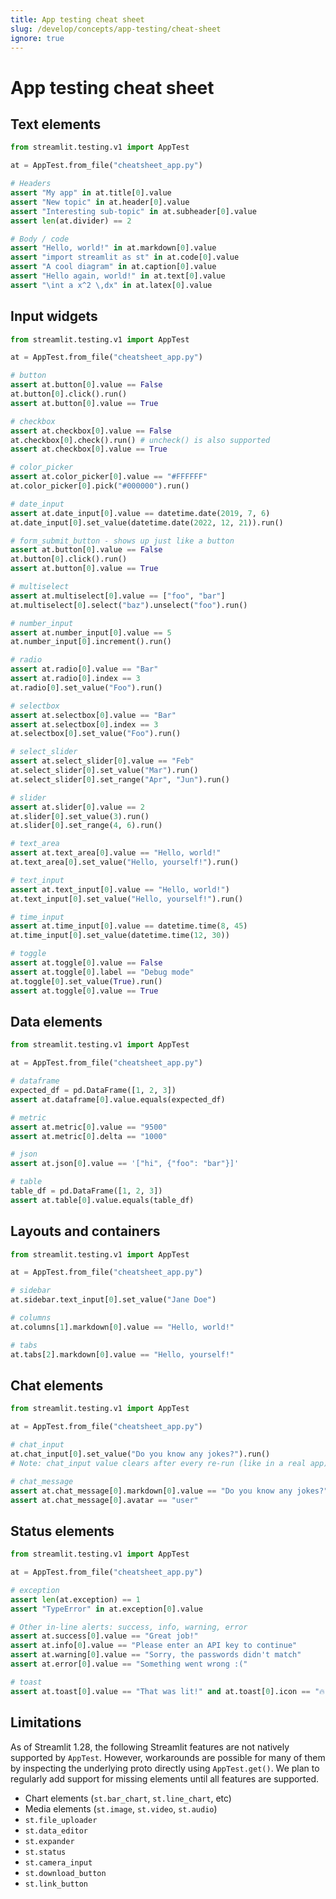 ```yaml
---
title: App testing cheat sheet
slug: /develop/concepts/app-testing/cheat-sheet
ignore: true
---
```


# App testing cheat sheet

## Text elements

```python
from streamlit.testing.v1 import AppTest

at = AppTest.from_file("cheatsheet_app.py")

# Headers
assert "My app" in at.title[0].value
assert "New topic" in at.header[0].value
assert "Interesting sub-topic" in at.subheader[0].value
assert len(at.divider) == 2

# Body / code
assert "Hello, world!" in at.markdown[0].value
assert "import streamlit as st" in at.code[0].value
assert "A cool diagram" in at.caption[0].value
assert "Hello again, world!" in at.text[0].value
assert "\int a x^2 \,dx" in at.latex[0].value
```

## Input widgets

```python
from streamlit.testing.v1 import AppTest

at = AppTest.from_file("cheatsheet_app.py")

# button
assert at.button[0].value == False
at.button[0].click().run()
assert at.button[0].value == True

# checkbox
assert at.checkbox[0].value == False
at.checkbox[0].check().run() # uncheck() is also supported
assert at.checkbox[0].value == True

# color_picker
assert at.color_picker[0].value == "#FFFFFF"
at.color_picker[0].pick("#000000").run()

# date_input
assert at.date_input[0].value == datetime.date(2019, 7, 6)
at.date_input[0].set_value(datetime.date(2022, 12, 21)).run()

# form_submit_button - shows up just like a button
assert at.button[0].value == False
at.button[0].click().run()
assert at.button[0].value == True

# multiselect
assert at.multiselect[0].value == ["foo", "bar"]
at.multiselect[0].select("baz").unselect("foo").run()

# number_input
assert at.number_input[0].value == 5
at.number_input[0].increment().run()

# radio
assert at.radio[0].value == "Bar"
assert at.radio[0].index == 3
at.radio[0].set_value("Foo").run()

# selectbox
assert at.selectbox[0].value == "Bar"
assert at.selectbox[0].index == 3
at.selectbox[0].set_value("Foo").run()

# select_slider
assert at.select_slider[0].value == "Feb"
at.select_slider[0].set_value("Mar").run()
at.select_slider[0].set_range("Apr", "Jun").run()

# slider
assert at.slider[0].value == 2
at.slider[0].set_value(3).run()
at.slider[0].set_range(4, 6).run()

# text_area
assert at.text_area[0].value == "Hello, world!"
at.text_area[0].set_value("Hello, yourself!").run()

# text_input
assert at.text_input[0].value == "Hello, world!")
at.text_input[0].set_value("Hello, yourself!").run()

# time_input
assert at.time_input[0].value == datetime.time(8, 45)
at.time_input[0].set_value(datetime.time(12, 30))

# toggle
assert at.toggle[0].value == False
assert at.toggle[0].label == "Debug mode"
at.toggle[0].set_value(True).run()
assert at.toggle[0].value == True
```

## Data elements

```python
from streamlit.testing.v1 import AppTest

at = AppTest.from_file("cheatsheet_app.py")

# dataframe
expected_df = pd.DataFrame([1, 2, 3])
assert at.dataframe[0].value.equals(expected_df)

# metric
assert at.metric[0].value == "9500"
assert at.metric[0].delta == "1000"

# json
assert at.json[0].value == '["hi", {"foo": "bar"}]'

# table
table_df = pd.DataFrame([1, 2, 3])
assert at.table[0].value.equals(table_df)
```

## Layouts and containers

```python
from streamlit.testing.v1 import AppTest

at = AppTest.from_file("cheatsheet_app.py")

# sidebar
at.sidebar.text_input[0].set_value("Jane Doe")

# columns
at.columns[1].markdown[0].value == "Hello, world!"

# tabs
at.tabs[2].markdown[0].value == "Hello, yourself!"
```

## Chat elements

```python
from streamlit.testing.v1 import AppTest

at = AppTest.from_file("cheatsheet_app.py")

# chat_input
at.chat_input[0].set_value("Do you know any jokes?").run()
# Note: chat_input value clears after every re-run (like in a real app)

# chat_message
assert at.chat_message[0].markdown[0].value == "Do you know any jokes?"
assert at.chat_message[0].avatar == "user"
```

## Status elements

```python
from streamlit.testing.v1 import AppTest

at = AppTest.from_file("cheatsheet_app.py")

# exception
assert len(at.exception) == 1
assert "TypeError" in at.exception[0].value

# Other in-line alerts: success, info, warning, error
assert at.success[0].value == "Great job!"
assert at.info[0].value == "Please enter an API key to continue"
assert at.warning[0].value == "Sorry, the passwords didn't match"
assert at.error[0].value == "Something went wrong :("

# toast
assert at.toast[0].value == "That was lit!" and at.toast[0].icon == "🔥"
```

## Limitations

As of Streamlit 1.28, the following Streamlit features are not natively supported by `AppTest`. However, workarounds are possible for many of them by inspecting the underlying proto directly using `AppTest.get()`. We plan to regularly add support for missing elements until all features are supported.

- Chart elements (`st.bar_chart`, `st.line_chart`, etc)
- Media elements (`st.image`, `st.video`, `st.audio`)
- `st.file_uploader`
- `st.data_editor`
- `st.expander`
- `st.status`
- `st.camera_input`
- `st.download_button`
- `st.link_button`
